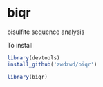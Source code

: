 # biqr
bisulfite sequence analysis

To install

```R
library(devtools)
install_github('zwdzwd/biqr')

library(biqr)
```
